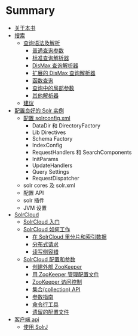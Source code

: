 # Summary

* [关于本书](README.md)
* [搜索](sou_suo.md)
   * [查询语法及解析](cha_xun_yu_fa_ji_jie_xi.md)
       * [普通查询参数](pu_tong_cha_xun_can_shu.md)
       * [标准查询解析器](biao_zhun_cha_xun_jie_xi_qi.md)
       * [DisMax 查询解析器](dismax_cha_xun_jie_xi_qi.md)
       * [扩展的 DisMax 查询解析器](kuo_zhan_de_dismax_cha_xun_jie_xi_qi.md)
       * [函数查询](han_shu_cha_xun.md)
       * [查询中的局部参数](cha_xun_zhong_de_ju_bu_can_shu.md)
       * [其他解析器](qi_ta_jie_xi_qi.md)
   * [建议](jian_yi.md)
* [配置良好的 Solr 实例](pei_zhi_liang_hao_de_solr_shi_li.md)
   * [配置 solrconfig.xml](pei_zhi_solrconfig__xml.md)
       * DataDir 和 DirectoryFactory
       * Lib Directives
       * Schema Factory
       * IndexConfig
       * RequestHandlers 和 SearchComponents
       * InitParams
       * UpdateHandlers
       * Query Settings
       * RequestDispatcher
   * solr cores 及 solr.xml
   * 配置 API
   * solr 插件
   * JVM 设置
* [SolrCloud](solrcloud.md)
   * [SolrCloud 入门](solrcloud_ru_men.md)
   * [SolrCloud 如何工作](solrcloud_ru_he_gong_zuo.md)
       * [在 SolrCloud 里分片和索引数据](zai_solrcloud_li_fen_pian_he_suo_yin_shu_ju.md)
       * [分布式请求](fen_bu_shi_qing_qiu.md)
       * [读写侧容错](du_xie_ce_rong_cuo.md)
   * [SolrCloud 配置和参数](solrcloud_pei_zhi_he_can_shu.md)
       * [创建外部 ZooKeeper](chuang_jian_wai_bu_zookeeper.md)
       * [用 ZooKeeper 管理配置文件](yong_zookeeper_guan_li_pei_zhi_wen_jian.md)
       * [ZooKeeper 访问控制](zookeeper_fang_wen_kong_zhi.md)
       * [集合(collection) API](ji_540828_collection__api.md)
       * [参数指南](can_shu_zhi_nan.md)
       * [命令行工具](ming_ling_xing_gong_ju.md)
       * [遗留的配置文件](yi_liu_de_pei_zhi_wen_jian.md)
* [客户端 api](ke_hu_duan_api.md)
   * [使用 SolrJ](shi_yong_solrj.md)


